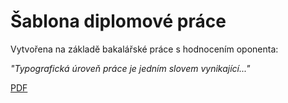 # Šablona diplomové práce

Vytvořena na základě bakalářské práce s hodnocením oponenta:

*"Typografická úroveň práce je jedním slovem vynikající..."*

[PDF](MastersThesis.pdf)
